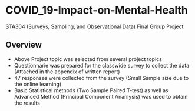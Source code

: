 # COVID_19-Impact-on-Mental-Health
STA304 (Surveys, Sampling, and Observational Data) Final Group Project

## Overview
- Above Project topic was selected from several project topics
- Questionnarie was prepared for the classwide survey to collect the data (Attached in the appendix of written report)
- 47 responses were collected from the survey (Small Sample size due to the online learning)
- Basic Statistical methods (Two Sample Paired T-test) as well as Advanced Method (Principal Component Ananlysis) was used to obtain the results




